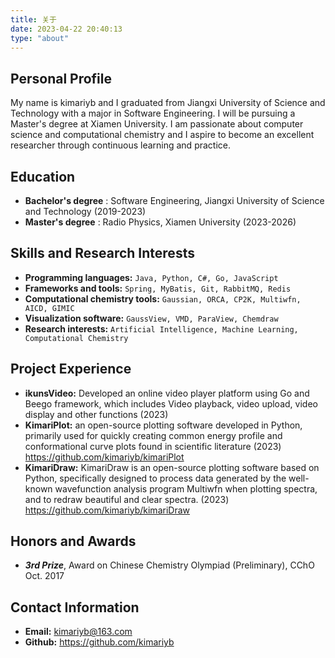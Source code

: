 ```yaml
---
title: 关于
date: 2023-04-22 20:40:13
type: "about"
---
```


## Personal Profile

My name is kimariyb and I graduated from Jiangxi University of Science and Technology with a major in Software Engineering. I will be pursuing a Master's degree at Xiamen University. I am passionate about computer science and computational chemistry and I aspire to become an excellent researcher through continuous learning and practice.

## Education

- **Bachelor's degree** : Software Engineering, Jiangxi University of Science and Technology (2019-2023)
- **Master's degree** : Radio Physics, Xiamen University (2023-2026)

## Skills and Research Interests

- **Programming languages:** `Java, Python, C#, Go, JavaScript`
- **Frameworks and tools:** `Spring, MyBatis, Git, RabbitMQ, Redis`
- **Computational chemistry tools:** `Gaussian, ORCA, CP2K, Multiwfn, AICD, GIMIC`
- **Visualization software:** `GaussView, VMD, ParaView, Chemdraw` 
- **Research interests:** `Artificial Intelligence, Machine Learning, Computational Chemistry`

## Project Experience

- **ikunsVideo:** Developed an online video player platform using Go and Beego framework, which includes Video playback, video upload, video display and other functions (2023)
- **KimariPlot:** an open-source plotting software developed in Python, primarily used for quickly creating common energy profile and conformational curve plots found in scientific literature (2023) <url>https://github.com/kimariyb/kimariPlot</url>
- **KimariDraw:** KimariDraw is an open-source plotting software based on Python, specifically designed to process data generated by the well-known wavefunction analysis program Multiwfn when plotting spectra, and to redraw beautiful and clear spectra. (2023) <url>https://github.com/kimariyb/kimariDraw</url>

## Honors and Awards

- ***3rd Prize***, Award on Chinese Chemistry Olympiad (Preliminary), CChO Oct. 2017

## Contact Information

- **Email:** kimariyb@163.com
- **Github:** https://github.com/kimariyb